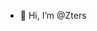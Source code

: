 - 👋 Hi, I’m @Zters

<!---
Zters/Zters is a ✨ special ✨ repository because its `README.md` (this file) appears on your GitHub profile.
You can click the Preview link to take a look at your changes.
--->
